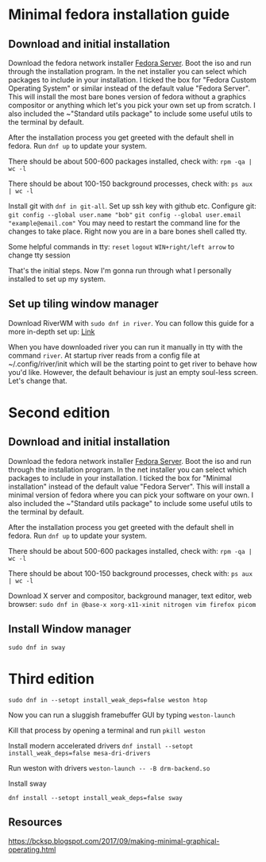 # Minimal fedora installation guide

## Download and initial installation
Download the fedora network installer [Fedora Server](https://alt.fedoraproject.org/).
Boot the iso and run through the installation program. In the net installer you can select which packages to include in your installation.
I ticked the box for "Fedora Custom Operating System" or similar instead of the default value "Fedora Server". This will install the most bare bones version of fedora without a graphics compositor or anything which let's you pick your own set up from scratch.
I also included the ~"Standard utils package" to include some useful utils to the terminal by default.

After the installation process you get greeted with the default shell in fedora. Run `dnf up` to update your system.

There should be about 500-600 packages installed, check with:
`rpm -qa | wc -l`

There should be about 100-150 background processes, check with:
`ps aux | wc -l`

Install git with `dnf in git-all`. Set up ssh key with github etc.
Configure git:
`git config --global user.name "bob"`
`git config --global user.email "example@email.com"`
You may need to restart the command line for the changes to take place. Right now you are in a bare bones shell called tty.

Some helpful commands in tty:
`reset`
`logout`
`WIN+right/left arrow` to change tty session

That's the initial steps. Now I'm gonna run through what I personally installed to set up my system.

## Set up tiling window manager
Download RiverWM with `sudo dnf in river`. You can follow this guide for a more in-depth set up: [Link](https://leon_plickat.srht.site/blog/setting-up-river-010/article.html)

When you have downloaded river you can run it manually in tty with the command `river`. At startup river reads from a config file at ~/.config/river/init which will be the starting point to get river to behave how you'd like. However, the default behaviour is just an empty soul-less screen. Let's change that.



# Second edition

## Download and initial installation
Download the fedora network installer [Fedora Server](https://alt.fedoraproject.org/).
Boot the iso and run through the installation program. In the net installer you can select which packages to include in your installation.
I ticked the box for "Minimal installation" instead of the default value "Fedora Server". This will install a minimal version of fedora where you can pick your software on your own.
I also included the ~"Standard utils package" to include some useful utils to the terminal by default.

After the installation process you get greeted with the default shell in fedora. Run `dnf up` to update your system.

There should be about 500-600 packages installed, check with:
`rpm -qa | wc -l`

There should be about 100-150 background processes, check with:
`ps aux | wc -l`

Download X server and compositor, background manager, text editor, web browser:
`sudo dnf in @base-x xorg-x11-xinit nitrogen vim firefox picom`

## Install Window manager

`sudo dnf in sway`

# Third edition

`sudo dnf in --setopt install_weak_deps=false weston htop`

Now you can run a sluggish framebuffer GUI by typing
`weston-launch`

Kill that process by opening a terminal and run
`pkill weston`

Install modern accelerated drivers
`dnf install --setopt install_weak_deps=false mesa-dri-drivers`

Run weston with drivers
`weston-launch -- -B drm-backend.so`

Install sway

`dnf install --setopt install_weak_deps=false sway`

## Resources

https://bcksp.blogspot.com/2017/09/making-minimal-graphical-operating.html